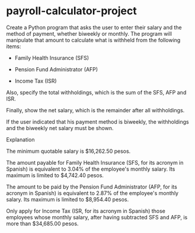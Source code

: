 # payroll-calculator-project
Create a Python program that asks the user to enter their salary and the method of payment, whether biweekly or monthly. The program will manipulate that amount to calculate what is withheld from the following items:

- Family Health Insurance (SFS)

- Pension Fund Administrator (AFP)

- Income Tax (ISR)

Also, specify the total withholdings, which is the sum of the SFS, AFP and ISR.

Finally, show the net salary, which is the remainder after all withholdings.

If the user indicated that his payment method is biweekly, the withholdings and the biweekly net salary must be shown.


Explanation

The minimum quotable salary is $16,262.50 pesos.

The amount payable for Family Health Insurance (SFS, for its acronym in Spanish) is equivalent to 3.04% of the employee's monthly salary. Its maximum is limited to $4,742.40 pesos.

The amount to be paid by the Pension Fund Administrator (AFP, for its acronym in Spanish) is equivalent to 2.87% of the employee's monthly salary. Its maximum is limited to $8,954.40 pesos.

Only apply for Income Tax (ISR, for its acronym in Spanish) those employees whose monthly salary, after having subtracted SFS and AFP, is more than $34,685.00 pesos.
